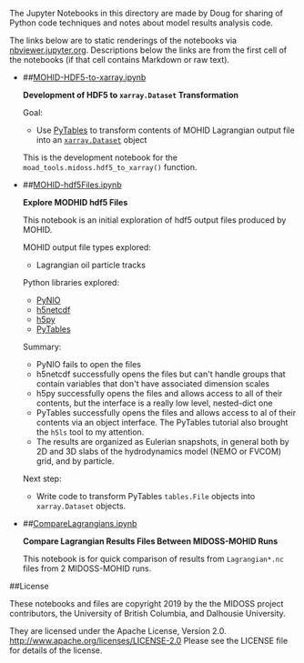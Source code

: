 The Jupyter Notebooks in this directory are made by Doug for
sharing of Python code techniques and notes about model results analysis
code.

The links below are to static renderings of the notebooks via
[nbviewer.jupyter.org](https://nbviewer.jupyter.org/).
Descriptions below the links are from the first cell of the notebooks
(if that cell contains Markdown or raw text).

* ##[MOHID-HDF5-to-xarray.ipynb](https://nbviewer.jupyter.org/urls/bitbucket.org/midoss/analysis-doug/raw/default/notebooks/MOHID-HDF5-to-xarray.ipynb)

    **Development of HDF5 to `xarray.Dataset` Transformation**

    Goal:

    * Use [PyTables](https://www.pytables.org/index.html)
    to transform contents of MOHID Lagrangian output file
    into an [`xarray.Dataset`](http://xarray.pydata.org/en/stable/api.html#dataset) object

    This is the development notebook for the `moad_tools.midoss.hdf5_to_xarray()` function.

* ##[MOHID-hdf5Files.ipynb](https://nbviewer.jupyter.org/urls/bitbucket.org/midoss/analysis-doug/raw/default/notebooks/MOHID-hdf5Files.ipynb)

    **Explore MODHID hdf5 Files**

    This notebook is an initial exploration of hdf5 output files produced by MOHID.

    MOHID output file types explored:

    * Lagrangian oil particle tracks

    Python libraries explored:

    * [PyNIO](https://www.pyngl.ucar.edu/Nio.shtml)
    * [h5netcdf](https://github.com/shoyer/h5netcdf)
    * [h5py](http://docs.h5py.org/en/stable/index.html)
    * [PyTables](https://www.pytables.org/index.html)

    Summary:

    * PyNIO fails to open the files
    * h5netcdf successfully opens the files but can't handle groups that contain variables
    that don't have associated dimension scales
    * h5py successfully opens the files and allows access to all of their contents,
    but the interface is a really low level, nested-dict one
    * PyTables successfully opens the files and allows access to al of their contents
    via an object interface.
    The PyTables tutorial also brought the `h5ls` tool to my attention.
    * The results are organized as Eulerian snapshots,
    in general both by 2D and 3D slabs of the hydrodynamics model (NEMO or FVCOM) grid,
    and by particle.

    Next step:

    * Write code to transform PyTables `tables.File` objects into `xarray.Dataset` objects.

* ##[CompareLagrangians.ipynb](https://nbviewer.jupyter.org/urls/bitbucket.org/midoss/analysis-doug/raw/default/notebooks/CompareLagrangians.ipynb)

    **Compare Lagrangian Results Files Between MIDOSS-MOHID Runs**

    This notebook is for quick comparison of results from `Lagrangian*.nc` files
    from 2 MIDOSS-MOHID runs.


##License

These notebooks and files are copyright 2019
by the the MIDOSS project contributors,
the University of British Columbia,
and Dalhousie University.

They are licensed under the Apache License, Version 2.0.
http://www.apache.org/licenses/LICENSE-2.0
Please see the LICENSE file for details of the license.
